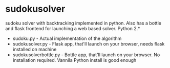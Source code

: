 # sudokusolver
sudoku solver with backtracking implemented in python. Also has a bottle and flask frontend for launching a web based solver.
Python 2.*
* sudoku.py - Actual implementation of the algorithm 
* sudokusolver.py - Flask app, that'll launch on your browser, needs flask installed on machine
* sudokusolverbottle.py - Bottle app, that'll launch on your browser. No installation required. Vannila Python install is good enough
